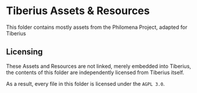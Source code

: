 # Tiberius Assets & Resources

This folder contains mostly assets from the Philomena Project, adapted for Tiberius

## Licensing

These Assets and Resources are not linked, merely embedded into Tiberius, the contents of this folder are independently licensed from Tiberius itself.

As a result, every file in this folder is licensed under the `AGPL 3.0`.